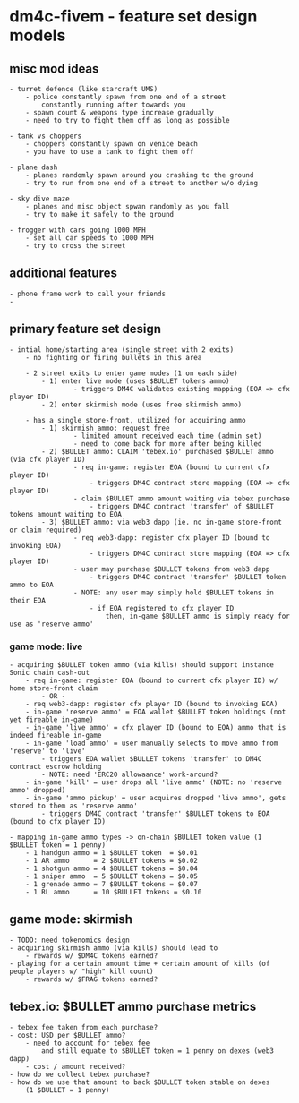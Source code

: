 # dm4c-fivem - feature set design models

## misc mod ideas
    - turret defence (like starcraft UMS)
        - police constantly spawn from one end of a street
            constantly running after towards you
        - spawn count & weapons type increase gradually
        - need to try to fight them off as long as possible

    - tank vs choppers
        - choppers constantly spawn on venice beach
        - you have to use a tank to fight them off

    - plane dash
        - planes randomly spawn around you crashing to the ground
        - try to run from one end of a street to another w/o dying

    - sky dive maze
        - planes and misc object spwan randomly as you fall
        - try to make it safely to the ground

    - frogger with cars going 1000 MPH
        - set all car speeds to 1000 MPH
        - try to cross the street

## additional features
    - phone frame work to call your friends
    - 
## primary feature set design
    - intial home/starting area (single street with 2 exits)
        - no fighting or firing bullets in this area

        - 2 street exits to enter game modes (1 on each side)
            - 1) enter live mode (uses $BULLET tokens ammo)
                    - triggers DM4C validates existing mapping (EOA => cfx player ID)
            - 2) enter skirmish mode (uses free skirmish ammo)

        - has a single store-front, utilized for acquiring ammo
            - 1) skirmish ammo: request free 
                    - limited amount received each time (admin set)
                    - need to come back for more after being killed
            - 2) $BULLET ammo: CLAIM 'tebex.io' purchased $BULLET ammo (via cfx player ID)
                    - req in-game: register EOA (bound to current cfx player ID)
                        - triggers DM4C contract store mapping (EOA => cfx player ID)
                    - claim $BULLET ammo amount waiting via tebex purchase
                        - triggers DM4C contract 'transfer' of $BULLET tokens amount waiting to EOA 
            - 3) $BULLET ammo: via web3 dapp (ie. no in-game store-front or claim required)
                    - req web3-dapp: register cfx player ID (bound to invoking EOA)
                        - triggers DM4C contract store mapping (EOA => cfx player ID)
                    - user may purchase $BULLET tokens from web3 dapp 
                        - triggers DM4C contract 'transfer' $BULLET token ammo to EOA
                    - NOTE: any user may simply hold $BULLET tokens in their EOA 
                        - if EOA registered to cfx player ID
                            then, in-game $BULLET ammo is simply ready for use as 'reserve ammo'
                    
### game mode: live
    - acquiring $BULLET token ammo (via kills) should support instance Sonic chain cash-out
        - req in-game: register EOA (bound to current cfx player ID) w/ home store-front claim
            - OR - 
        - req web3-dapp: register cfx player ID (bound to invoking EOA)
        - in-game 'reserve ammo' = EOA wallet $BULLET token holdings (not yet fireable in-game)
        - in-game 'live ammo' = cfx player ID (bound to EOA) ammo that is indeed fireable in-game
        - in-game 'load ammo' = user manually selects to move ammo from 'reserve' to 'live'
            - triggers EOA wallet $BULLET tokens 'transfer' to DM4C contract escrow holding
            - NOTE: need 'ERC20 allowaance' work-around?
        - in-game 'kill' = user drops all 'live ammo' (NOTE: no 'reserve ammo' dropped)
        - in-game 'ammo pickup' = user acquires dropped 'live ammo', gets stored to them as 'reserve ammo'
            - triggers DM4C contract 'transfer' $BULLET tokens to EOA (bound to cfx player ID)

    - mapping in-game ammo types -> on-chain $BULLET token value (1 $BULLET token = 1 penny)
        - 1 handgun ammo = 1 $BULLET token  = $0.01
        - 1 AR ammo      = 2 $BULLET tokens = $0.02
        - 1 shotgun ammo = 4 $BULLET tokens = $0.04
        - 1 sniper ammo  = 5 $BULLET tokens = $0.05
        - 1 grenade ammo = 7 $BULLET tokens = $0.07
        - 1 RL ammo      = 10 $BULLET tokens = $0.10

## game mode: skirmish
    - TODO: need tokenomics design
    - acquiring skirmish ammo (via kills) should lead to 
        - rewards w/ $DM4C tokens earned?
    - playing for a certain amount time + certain amount of kills (of people players w/ "high" kill count)
        - rewards w/ $FRAG tokens earned?

## tebex.io: $BULLET ammo purchase metrics
    - tebex fee taken from each purchase?
    - cost: USD per $BULLET ammo?
        - need to account for tebex fee 
            and still equate to $BULLET token = 1 penny on dexes (web3 dapp)
        - cost / amount received?
    - how do we collect tebex purchase?
    - how do we use that amount to back $BULLET token stable on dexes
        (1 $BULLET = 1 penny)